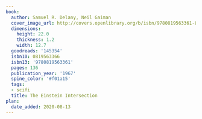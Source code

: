 ```yaml
---
book:
  author: Samuel R. Delany, Neil Gaiman
  cover_image_url: http://covers.openlibrary.org/b/isbn/9780819563361-L.jpg
  dimensions:
    height: 22.0
    thickness: 1.2
    width: 12.7
  goodreads: '145354'
  isbn10: 0819563366
  isbn13: '9780819563361'
  pages: 136
  publication_year: '1967'
  spine_color: '#f01a15'
  tags:
  - scifi
  title: The Einstein Intersection
plan:
  date_added: 2020-08-13
---
```

